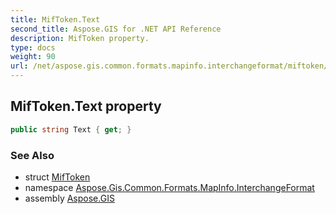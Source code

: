 ```yaml
---
title: MifToken.Text
second_title: Aspose.GIS for .NET API Reference
description: MifToken property. 
type: docs
weight: 90
url: /net/aspose.gis.common.formats.mapinfo.interchangeformat/miftoken/text/
---
```

## MifToken.Text property

```csharp
public string Text { get; }
```

### See Also

* struct [MifToken](../)
* namespace [Aspose.Gis.Common.Formats.MapInfo.InterchangeFormat](../../miftoken/)
* assembly [Aspose.GIS](../../../)



